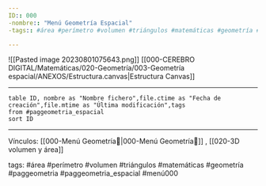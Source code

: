 ```yaml
---
ID:: 000
-nombre:: "Menú Geometría Espacial"
-tags:: #área #perímetro #volumen #triángulos #matemáticas #geometría #paggeometria #paggeometria_espacial #menú000 

---
```


![[Pasted image 20230801075643.png]]
[[000-CEREBRO DIGITAL/Matemáticas/020-Geometría/003-Geometría espacial/ANEXOS/Estructura.canvas|Estructura Canvas]]

___
```dataview
table ID, nombre as "Nombre fichero",file.ctime as "Fecha de creación",file.mtime as "Última modificación",tags
from #paggeometria_espacial
sort ID

```

___

Vínculos:
[[000-Menú Geometría📃|000-Menú Geometría📃]] , [[020-3D volumen y área]]

tags:
#área #perímetro #volumen #triángulos #matemáticas #geometría #paggeometria #paggeometria_espacial #menú000